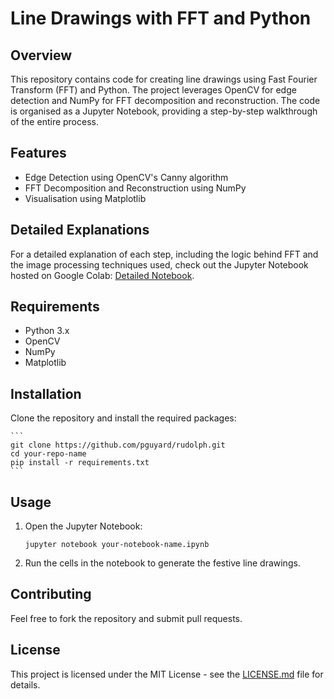 # Line Drawings with FFT and Python

## Overview

This repository contains code for creating line drawings using Fast Fourier Transform (FFT) and Python. The project leverages OpenCV for edge detection and NumPy for FFT decomposition and reconstruction. The code is organised as a Jupyter Notebook, providing a step-by-step walkthrough of the entire process.

## Features

- Edge Detection using OpenCV's Canny algorithm
- FFT Decomposition and Reconstruction using NumPy
- Visualisation using Matplotlib

## Detailed Explanations

For a detailed explanation of each step, including the logic behind FFT and the image processing techniques used, check out the Jupyter Notebook hosted on Google Colab: [Detailed Notebook](https://colab.research.google.com/drive/1J0PDOwg7EVWOZkXc7qUab7fnZijvnO7i?usp=sharing).

## Requirements

- Python 3.x
- OpenCV
- NumPy
- Matplotlib

## Installation

Clone the repository and install the required packages:

    ```
    git clone https://github.com/pguyard/rudolph.git
    cd your-repo-name
    pip install -r requirements.txt
    ```
## Usage

1. Open the Jupyter Notebook:    
        
    ```
    jupyter notebook your-notebook-name.ipynb
    ```
    

2. Run the cells in the notebook to generate the festive line drawings.

## Contributing

Feel free to fork the repository and submit pull requests.

## License

This project is licensed under the MIT License - see the [LICENSE.md](LICENSE.md) file for details.